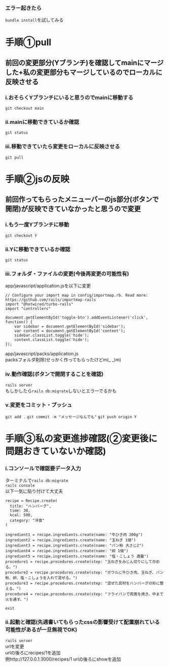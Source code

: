 ### エラー起きたら
`bundle install`を試してみる


# 手順①pull
## 前回の変更部分(Yブランチ)を確認してmainにマージした+私の変更部分もマージしているのでローカルに反映させる  
### i.おそらくYブランチにいると思うのでmainに移動する  
`git checkout main`  
### ⅱ.mainに移動できているか確認  
`git status`  
### ⅲ.移動できていたら変更をローカルに反映させる
`git pull`


# 手順②jsの反映
## 前回作ってもらったメニューバーのjs部分(ボタンで開閉)が反映できていなかったと思うので変更
### ⅰ.もう一度Yブランチに移動
`git checkout Y`
### ⅱ.Yに移動できているか確認
`git status`
### ⅲ.フォルダ・ファイルの変更(今後再変更の可能性有)
app/javascript/application.jsを以下に変更
```
// Configure your import map in config/importmap.rb. Read more: https://github.com/rails/importmap-rails
import "@hotwired/turbo-rails"
import "controllers"

document.getElementById('toggle-btn').addEventListener('click', function() {
    var sidebar = document.getElementById('sidebar');
    var content = document.getElementById('content');
    sidebar.classList.toggle('hide');
    content.classList.toggle('hide');
});
```
app/javascript/packs/application.js  
packsフォルダ削除(せっかく作ってもらったけどm(_ _)m)
### ⅳ.動作確認(ボタンで開閉することを確認)
`rails server`  
もしかしたら`rails db:migrate`しないとエラーでるかも
### ⅴ.変更をコミット・プッシュ
`git add .`
`git commit -m "メッセージなんでも"`
`git push origin Y`

# 手順③私の変更進捗確認(②変更後に問題おきていないか確認)
### ⅰ.コンソールで確認要データ入力
ターミナルで`rails db:migrate`  
`rails console`  
以下一気に貼り付けて大丈夫
```
recipe = Recipe.create(
  title: "ハンバーグ",
  time: 30,
  kcal: 500,
  category: "洋食"
)
```
```
ingredient1 = recipe.ingredients.create(name: "牛ひき肉 200g")
ingredient2 = recipe.ingredients.create(name: "玉ねぎ 1個")
ingredient3 = recipe.ingredients.create(name: "パン粉 大さじ2")
ingredient4 = recipe.ingredients.create(name: "卵 1個")
ingredient5 = recipe.ingredients.create(name: "塩・こしょう 適量")
procedure1 = recipe.procedures.create(step: "玉ねぎをみじん切りにして炒める。")
procedure2 = recipe.procedures.create(step: "ボウルに牛ひき肉、玉ねぎ、パン粉、卵、塩・こしょうを入れて混ぜる。")
procedure3 = recipe.procedures.create(step: "混ぜた具材をハンバーグの形に整える。")
procedure4 = recipe.procedures.create(step: "フライパンで両面を焼き、中まで火を通す。")
```
`exit`
### ⅱ.起動と確認(先週書いてもらったcssの影響受けて配置崩れている可能性があるが一旦無視でOK)
`rails server`  
urlを変更  
urlの後ろにrecipes/1を追加  
例http://127.0.0.1:3000/recipes/1
urlの後ろにshowを追加
